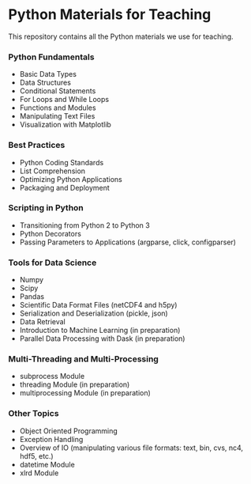 # Python Materials for Teaching

This repository contains all the Python materials we use for teaching.

### Python Fundamentals

* Basic Data Types
* Data Structures
* Conditional Statements
* For Loops and While Loops
* Functions and Modules
* Manipulating Text Files
* Visualization with Matplotlib

### Best Practices

* Python Coding Standards
* List Comprehension
* Optimizing Python Applications
* Packaging and Deployment

### Scripting in Python

* Transitioning from Python 2 to Python 3
* Python Decorators
* Passing Parameters to Applications (argparse, click, configparser)

### Tools for Data Science

* Numpy
* Scipy
* Pandas
* Scientific Data Format Files (netCDF4 and h5py)
* Serialization and Deserialization (pickle, json)
* Data Retrieval
* Introduction to Machine Learning (in preparation)
* Parallel Data Processing with Dask (in preparation)

### Multi-Threading and Multi-Processing

* subprocess Module
* threading Module (in preparation)
* multiprocessing Module (in preparation)

### Other Topics

* Object Oriented Programming
* Exception Handling
* Overview of IO (manipulating various file formats: text, bin, cvs, nc4, hdf5, etc.)
* datetime Module
* xlrd Module

